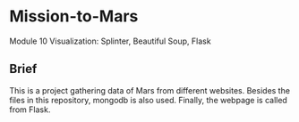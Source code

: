 # Mission-to-Mars
Module 10 Visualization: Splinter, Beautiful Soup, Flask

## Brief

This is a project gathering data of Mars from different websites. Besides the files in this repository, mongodb is also used. Finally, the webpage is called from Flask.
